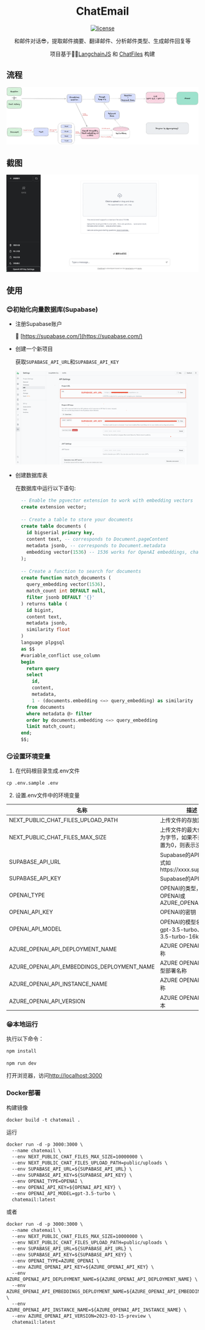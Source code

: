 <div align="center">
  
<h1 align="center">ChatEmail</h1>

[![license](https://img.shields.io/github/license/modelscope/modelscope.svg)](./LICENSE)

和邮件对话😎，提取邮件摘要、翻译邮件、分析邮件类型、生成邮件回复等

项目基于🦜️🔗[LangchainJS](https://github.com/hwchase17/langchainjs) 和 [ChatFiles](https://github.com/guangzhengli/ChatFiles) 构建

</div>

## 流程
![flow.png](./doc/flow.png)

## 截图
![screenshot.png](./doc/screenshot.png)

## 使用

### 😊初始化向量数据库(Supabase)
- 注册Supabase账户
  
  🔗 [https://supabase.com/](https://supabase.com/)
  
- 创建一个新项目
  
  获取`SUPABASE_API_URL`和`SUPABASE_API_KEY`
  
  ![supabase.png](./doc/supabase.png)

- 创建数据库表

  在数据库中运行以下语句:
  
  ```sql
    -- Enable the pgvector extension to work with embedding vectors
    create extension vector;
    
    -- Create a table to store your documents
    create table documents (
      id bigserial primary key,
      content text, -- corresponds to Document.pageContent
      metadata jsonb, -- corresponds to Document.metadata
      embedding vector(1536) -- 1536 works for OpenAI embeddings, change if needed
    );
    
    -- Create a function to search for documents
    create function match_documents (
      query_embedding vector(1536),
      match_count int DEFAULT null,
      filter jsonb DEFAULT '{}'
    ) returns table (
      id bigint,
      content text,
      metadata jsonb,
      similarity float
    )
    language plpgsql
    as $$
    #variable_conflict use_column
    begin
      return query
      select
        id,
        content,
        metadata,
        1 - (documents.embedding <=> query_embedding) as similarity
      from documents
      where metadata @> filter
      order by documents.embedding <=> query_embedding
      limit match_count;
    end;
    $$;
    ```

### 😏设置环境变量
1. 在代码根目录生成.env文件
  ```shell
  cp .env.sample .env
  ```
2. 设置.env文件中的环境变量

| 名称                     | 描述                                                                                                               | 默认值                           |
|------------------------|------------------------------------------------------------------------------------------------------------------|-------------------------------|
| NEXT_PUBLIC_CHAT_FILES_UPLOAD_PATH     | 上传文件的存放路径                              | public/uploads                             |
| NEXT_PUBLIC_CHAT_FILES_MAX_SIZE  | 上传文件的最大值，单位为字节，如果不设置或设置为0，则表示没有限制                            | 0 |
| SUPABASE_API_URL | Supabase的API地址，格式如https://xxxx.supabase.co                                          |          |
| SUPABASE_API_KEY | Supabase的API密钥 ||
| OPENAI_TYPE | OPENAI的类型，取值为OPENAI或AZURE_OPENAI        |OPENAI|
| OPENAI_API_KEY | OPENAI的密钥       ||
| OPENAI_API_MODEL | OPENAI的模型名称，如gpt-3.5-turbo、gpt-3.5-turbo-16k       |gpt-3.5-turbo|
| AZURE_OPENAI_API_DEPLOYMENT_NAME | AZURE OPENAI的部署名称      ||
| AZURE_OPENAI_API_EMBEDDINGS_DEPLOYMENT_NAME | AZURE OPENAI的嵌入模型部署名称 ||
| AZURE_OPENAI_API_INSTANCE_NAME | AZURE OPENAI的实例名称 ||
| AZURE_OPENAI_API_VERSION | AZURE OPENAI的API版本|2023-03-15-preview|
   
### 😁本地运行
执行以下命令：
```shell
npm install

npm run dev
```
打开浏览器，访问[http://localhost:3000](http://localhost:300)

### Docker部署

构建镜像

```shell
docker build -t chatemail .
```

运行

```shell
docker run -d -p 3000:3000 \
  --name chatemail \
  --env NEXT_PUBLIC_CHAT_FILES_MAX_SIZE=10000000 \
  --env NEXT_PUBLIC_CHAT_FILES_UPLOAD_PATH=public/uploads \
  --env SUPABASE_API_URL=${SUPABASE_API_URL} \
  --env SUPABASE_API_KEY=${SUPABASE_API_KEY} \
  --env OPENAI_TYPE=OPENAI \
  --env OPENAI_API_KEY=${OPENAI_API_KEY} \
  --env OPENAI_API_MODEL=gpt-3.5-turbo \
  chatemail:latest
```

或者

```shell
docker run -d -p 3000:3000 \
  --name chatemail \
  --env NEXT_PUBLIC_CHAT_FILES_MAX_SIZE=10000000 \
  --env NEXT_PUBLIC_CHAT_FILES_UPLOAD_PATH=public/uploads \
  --env SUPABASE_API_URL=${SUPABASE_API_URL} \
  --env SUPABASE_API_KEY=${SUPABASE_API_KEY} \
  --env OPENAI_TYPE=AZURE_OPENAI \
  --env AZURE_OPENAI_API_KEY=${AZURE_OPENAI_API_KEY} \
  --env AZURE_OPENAI_API_DEPLOYMENT_NAME=${AZURE_OPENAI_API_DEPLOYMENT_NAME} \
  --env AZURE_OPENAI_API_EMBEDDINGS_DEPLOYMENT_NAME=${AZURE_OPENAI_API_EMBEDDINGS_DEPLOYMENT_NAME} \
  --env AZURE_OPENAI_API_INSTANCE_NAME=${AZURE_OPENAI_API_INSTANCE_NAME} \
  --env AZURE_OPENAI_API_VERSION=2023-03-15-preview \
  chatemail:latest
```
